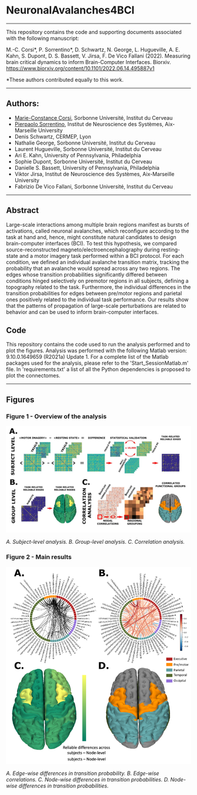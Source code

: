 # NeuronalAvalanches4BCI

---
This repository contains the code and supporting documents associated with the following manuscript:

M.-C. Corsi*, P. Sorrentino*, D. Schwartz, N. George, L. Hugueville, A. E. Kahn, S. Dupont, D. S. Bassett, V. Jirsa, F. De Vico Fallani (2022). Measuring  brain critical dynamics to inform Brain-Computer Interfaces. Biorxiv. https://www.biorxiv.org/content/10.1101/2022.06.14.495887v1


*These authors contributed equally to this work.
 
---
## Authors:
* [Marie-Constance Corsi](https://marieconstance-corsi.netlify.app), Sorbonne Université, Institut du Cerveau
* [Pierpaolo Sorrentino](https://scholar.google.nl/citations?user=T1k8qBsAAAAJ&hl=en), Institut de Neuroscience des Systèmes, Aix-Marseille University
* Denis Schwartz, CERMEP, Lyon
* Nathalie George, Sorbonne Université, Institut du Cerveau
* Laurent Hugueville, Sorbonne Université, Institut du Cerveau
* Ari E. Kahn, University of Pennsylvania, Philadelphia
* Sophie Dupont, Sorbonne Université, Institut du Cerveau
* Danielle S. Bassett, University of Pennsylvania, Philadelphia
* Viktor Jirsa, Institut de Neuroscience des Systèmes, Aix-Marseille University
* Fabrizio De Vico Fallani, Sorbonne Université, Institut du Cerveau


---
## Abstract
Large-scale interactions among multiple brain regions manifest as bursts of activations, called neuronal avalanches, which reconfigure according to the task at hand and, hence, might constitute natural candidates to design brain-computer interfaces (BCI). To test this hypothesis, we compared source-reconstructed magneto/electroencephalography during resting-state and a motor imagery task performed within a BCI protocol. For each condition, we defined an individual avalanche transition matrix, tracking the probability that an avalanche would spread across any two regions. The edges whose transition probabilities significantly differed between conditions hinged selectively on premotor regions in all subjects, defining a topography related to the task. Furthermore, the individual differences in the transition probabilities for edges between pre/motor regions and parietal ones positively related to the individual task performance. Our results show that the patterns of propagation of large-scale perturbations are related to behavior and can be used to inform brain-computer interfaces.


## Code
This repository contains the code used to run the analysis performed and to plot the figures.
Analysis was performed with the following Matlab version: 9.10.0.1649659 (R2021a) Update 1.
For a complete list of the Matlab packages used for the analysis, please refer to the 'Start_SessionMatlab.m' file.
In 'requirements.txt' a list of all the Python dependencies is proposed to plot the connectomes.


---
## Figures

### Figure 1 - Overview of the analysis 
![Fig. 1](./Figures_paper/Fig1.png)

*A. Subject-level analysis. B. Group-level analysis. C. Correlation analysis.*


### Figure 2 - Main results
![Fig. 2](./Figures_paper/Fig2.png)

*A. Edge-wise differences in transition probability. B. Edge-wise correlations. C. Node-wise differences in transition probabilities. D. Node-wise differences in transition probabilities.*


